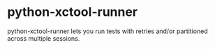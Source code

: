 # python-xctool-runner

python-xctool-runner lets you run tests with retries and/or partitioned across multiple sessions.
